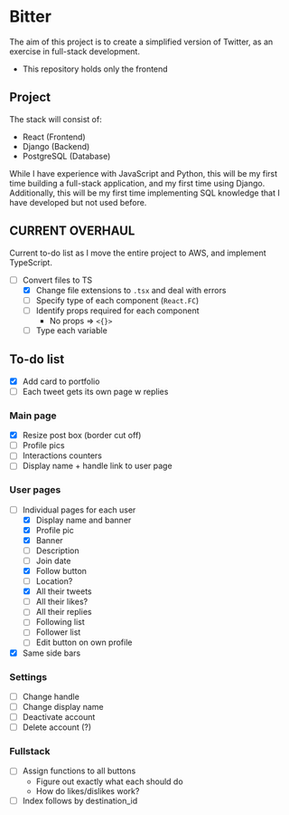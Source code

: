 # Bitter

The aim of this project is to create a simplified version of Twitter, as an exercise in full-stack development.

- This repository holds only the frontend

## Project

The stack will consist of:

- React (Frontend)
- Django (Backend)
- PostgreSQL (Database)

While I have experience with JavaScript and Python, this will be my first time building a full-stack application, and my first time using Django. Additionally, this will be my first time implementing SQL knowledge that I have developed but not used before.

## CURRENT OVERHAUL

Current to-do list as I move the entire project to AWS, and implement TypeScript.

- [ ] Convert files to TS
  - [x] Change file extensions to `.tsx` and deal with errors
  - [ ] Specify type of each component (`React.FC`)
  - [ ] Identify props required for each component
    - No props => `<{}>`
  - [ ] Type each variable

## To-do list

- [x] Add card to portfolio
- [ ] Each tweet gets its own page w replies

### Main page

- [x] Resize post box (border cut off)
- [ ] Profile pics
- [ ] Interactions counters
- [ ] Display name + handle link to user page

### User pages

- [ ] Individual pages for each user
  - [x] Display name and banner
  - [x] Profile pic
  - [x] Banner
  - [ ] Description
  - [ ] Join date
  - [x] Follow button
  - [ ] Location?
  - [x] All their tweets
  - [ ] All their likes?
  - [ ] All their replies
  - [ ] Following list
  - [ ] Follower list
  - [ ] Edit button on own profile
- [x] Same side bars

### Settings

- [ ] Change handle
- [ ] Change display name
- [ ] Deactivate account
- [ ] Delete account (?)

### Fullstack

- [ ] Assign functions to all buttons
  - Figure out exactly what each should do
  - How do likes/dislikes work?
- [ ] Index follows by destination_id
